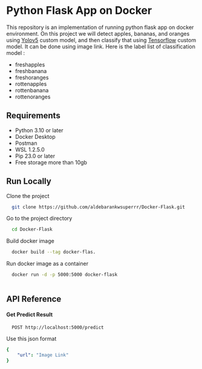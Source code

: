 # Python Flask App on Docker

This repository is an implementation of running python flask app on docker environment. On this project we will detect apples, bananas, and oranges using <a href="https://github.com/ultralytics/yolov5">Yolov5</a> custom model, and then classify that using <a href="https://www.tensorflow.org/">Tensorflow</a> custom model. It can be done using image link. Here is the label list of classification model :
* freshapples
* freshbanana
* freshoranges
* rottenapples
* rottenbanana
* rottenoranges

## Requirements
* Python 3.10 or later
* Docker Desktop
* Postman
* WSL 1.2.5.0
* Pip 23.0 or later
* Free storage more than 10gb

## Run Locally
Clone the project

```bash
  git clone https://github.com/aldebarankwsuperrr/Docker-Flask.git
```

Go to the project directory

```bash
  cd Docker-Flask
```

Build docker image

```bash
  docker build --tag docker-flas.
```

Run docker image as a container

```bash
  docker run -d -p 5000:5000 docker-flask
  
```


## API Reference

#### Get Predict Result

```http
  POST http://localhost:5000/predict
```
Use this json format 

```yaml
{
    "url": "Image Link"
}
```
